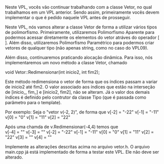 Neste VPL, vocês vão continuar trabalhando com a classe Vetor, no qual trabalhamos em um VPL anterior. Sendo assim, primeiramente vocês devem implementar o que é pedido naquele VPL antes de prosseguir.

Neste VPL, nós vamos alterar a classe Vetor de forma a utilizar vários tipos de polimorfismo. Primeiramente, utilizaremos Polimorfismo Aparente para podermos acessar diretamente os elementos do vetor atráves do operador [ ]. Além disso, utilizaremos Polimorfismo Paramétrico para podermos criar vetores de qualquer tipo (não apenas string, como no caso do VPL09).

Além disso, continuaremos praticando alocação dinâmica. Para isso, nós implementaremos um novo método a classe Vetor, chamado 

void Vetor::Redimensionar(int inicio2, int fim2);

Este método redimensiona o vetor de forma que os índices passam a variar de inicio2 até fim2. O valor associado aos índices que estão na interseção de [inicio_, fim_] e [inicio2, fim2], não se alteram. Já o valor dos demais índices é definido pelo contrutor da classe Tipo (que é passada como parâmetro para o template).

Por exemplo: Seja o "vetor<string> v(-2, 2)", de forma que 
 v[-2] = "-22"
 v[-1] = "-11"
 v[0] = "0"
 v[1] = "11"
 v[2] = "22"

Após uma chamda de v.Redimensionar(-4,4) temos que  
v[-4] = ""
v[-3] = ""
v[-2] = "-22"
 v[-1] = "-11"
 v[0] = "0"
 v[1] = "11"
 v[2] = "22"
 v[3] = ""
 v[4] = ""

Implemente as alterações descritas acima no arquivo vetor.h. O arquivo main.cpp já está implementado de forma a testar este VPL. Ele não deve ser alterado.
